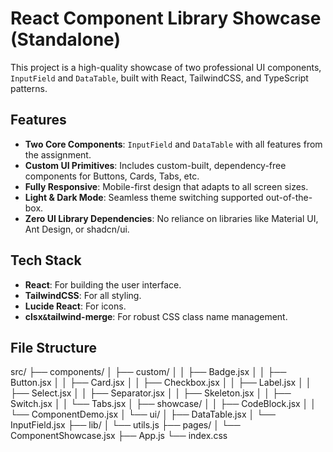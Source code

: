 # React Component Library Showcase (Standalone)

This project is a high-quality showcase of two professional UI components, `InputField` and `DataTable`, built with React, TailwindCSS, and TypeScript patterns. 


## Features

-   **Two Core Components**: `InputField` and `DataTable` with all features from the assignment.
-   **Custom UI Primitives**: Includes custom-built, dependency-free components for Buttons, Cards, Tabs, etc.
-   **Fully Responsive**: Mobile-first design that adapts to all screen sizes.
-   **Light & Dark Mode**: Seamless theme switching supported out-of-the-box.
-   **Zero UI Library Dependencies**: No reliance on libraries like Material UI, Ant Design, or shadcn/ui.

## Tech Stack

-   **React**: For building the user interface.
-   **TailwindCSS**: For all styling.
-   **Lucide React**: For icons.
-   **clsx` & `tailwind-merge**: For robust CSS class name management.

## File Structure
src/
├── components/
│   ├── custom/
│   │   ├── Badge.jsx
│   │   ├── Button.jsx
│   │   ├── Card.jsx
│   │   ├── Checkbox.jsx
│   │   ├── Label.jsx
│   │   ├── Select.jsx
│   │   ├── Separator.jsx
│   │   ├── Skeleton.jsx
│   │   ├── Switch.jsx
│   │   └── Tabs.jsx
│   ├── showcase/
│   │   ├── CodeBlock.jsx
│   │   └── ComponentDemo.jsx
│   └── ui/
│       ├── DataTable.jsx
│       └── InputField.jsx
├── lib/
│   └── utils.js
├── pages/
│   └── ComponentShowcase.jsx
├── App.js
└── index.css